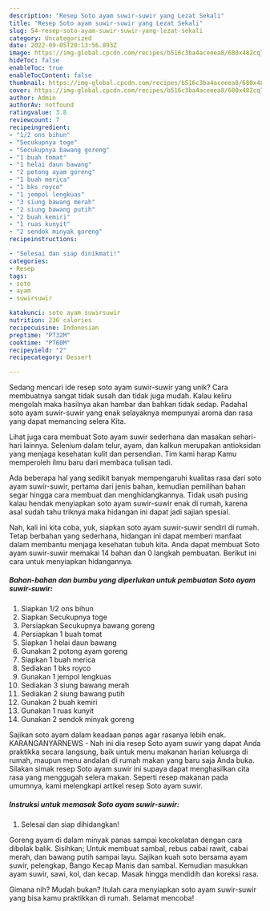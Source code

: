 ```yaml
---
description: "Resep Soto ayam suwir-suwir yang Lezat Sekali"
title: "Resep Soto ayam suwir-suwir yang Lezat Sekali"
slug: 54-resep-soto-ayam-suwir-suwir-yang-lezat-sekali
category: Uncategorized
date: 2022-09-05T20:13:56.893Z
image: https://img-global.cpcdn.com/recipes/b516c3ba4aceeea8/680x482cq70/soto-ayam-suwir-suwir-foto-resep-utama.jpg
hideToc: false
enableToc: true
enableTocContent: false
thumbnail: https://img-global.cpcdn.com/recipes/b516c3ba4aceeea8/680x482cq70/soto-ayam-suwir-suwir-foto-resep-utama.jpg
cover: https://img-global.cpcdn.com/recipes/b516c3ba4aceeea8/680x482cq70/soto-ayam-suwir-suwir-foto-resep-utama.jpg
author: Admin
authorAv: notfound
ratingvalue: 3.8
reviewcount: 7
recipeingredient:
- "1/2 ons bihun"
- "Secukupnya toge"
- "Secukupnya bawang goreng"
- "1 buah tomat"
- "1 helai daun bawang"
- "2 potong ayam goreng"
- "1 buah merica"
- "1 bks royco"
- "1 jempol lengkuas"
- "3 siung bawang merah"
- "2 siung bawang putih"
- "2 buah kemiri"
- "1 ruas kunyit"
- "2 sendok minyak goreng"
recipeinstructions:

- "Selesai dan siap dinikmati!"
categories:
- Resep
tags:
- soto
- ayam
- suwirsuwir

katakunci: soto ayam suwirsuwir 
nutrition: 236 calories
recipecuisine: Indonesian
preptime: "PT32M"
cooktime: "PT60M"
recipeyield: "2"
recipecategory: Dessert

---
```





Sedang mencari ide resep soto ayam suwir-suwir yang unik? Cara membuatnya sangat tidak susah dan tidak juga mudah. Kalau keliru mengolah maka hasilnya akan hambar dan bahkan tidak sedap. Padahal soto ayam suwir-suwir yang enak selayaknya mempunyai aroma dan rasa yang dapat memancing selera Kita.





Lihat juga cara membuat Soto ayam suwir sederhana dan masakan sehari-hari lainnya. Selenium dalam telur, ayam, dan kalkun merupakan antioksidan yang menjaga kesehatan kulit dan persendian. Tim kami harap Kamu memperoleh ilmu baru dari membaca tulisan tadi.

Ada beberapa hal yang sedikit banyak mempengaruhi kualitas rasa dari soto ayam suwir-suwir, pertama dari jenis bahan, kemudian pemilihan bahan segar hingga cara membuat dan menghidangkannya. Tidak usah pusing kalau hendak menyiapkan soto ayam suwir-suwir enak di rumah, karena asal sudah tahu triknya maka hidangan ini dapat jadi sajian spesial.






Nah, kali ini kita coba, yuk, siapkan soto ayam suwir-suwir sendiri di rumah. Tetap berbahan yang sederhana, hidangan ini dapat memberi manfaat dalam membantu menjaga kesehatan tubuh kita. Anda dapat membuat Soto ayam suwir-suwir memakai 14 bahan dan 0 langkah pembuatan. Berikut ini cara untuk menyiapkan hidangannya.

<!--inarticleads1-->

##### Bahan-bahan dan bumbu yang diperlukan untuk pembuatan Soto ayam suwir-suwir:

1. Siapkan 1/2 ons bihun
1. Siapkan Secukupnya toge
1. Persiapkan Secukupnya bawang goreng
1. Persiapkan 1 buah tomat
1. Siapkan 1 helai daun bawang
1. Gunakan 2 potong ayam goreng
1. Siapkan 1 buah merica
1. Sediakan 1 bks royco
1. Gunakan 1 jempol lengkuas
1. Sediakan 3 siung bawang merah
1. Sediakan 2 siung bawang putih
1. Gunakan 2 buah kemiri
1. Gunakan 1 ruas kunyit
1. Gunakan 2 sendok minyak goreng


Sajikan soto ayam dalam keadaan panas agar rasanya lebih enak. KARANGANYARNEWS - Nah ini dia resep Soto ayam suwir yang dapat Anda praktikka secara langsung, baik untuk menu makanan harian keluarga di rumah, maupun menu andalan di rumah makan yang baru saja Anda buka. Silakan simak resep Soto ayam suwir ini supaya dapat menghasilkan cita rasa yang menggugah selera makan. Seperti resep makanan pada umumnya, kami melengkapi artikel resep Soto ayam suwir. 

<!--inarticleads2-->

##### Instruksi untuk memasak Soto ayam suwir-suwir:


1. Selesai dan siap dihidangkan!

Goreng ayam di dalam minyak panas sampai kecokelatan dengan cara dibolak balik. Sisihkan; Untuk membuat sambal, rebus cabai rawit, cabai merah, dan bawang putih sampai layu. Sajikan kuah soto bersama ayam suwir, pelengkap, Bango Kecap Manis dan sambal. Kemudian masukkan ayam suwir, sawi, kol, dan kecap. Masak hingga mendidih dan koreksi rasa. 

Gimana nih? Mudah bukan? Itulah cara menyiapkan soto ayam suwir-suwir yang bisa kamu praktikkan di rumah. Selamat mencoba!
